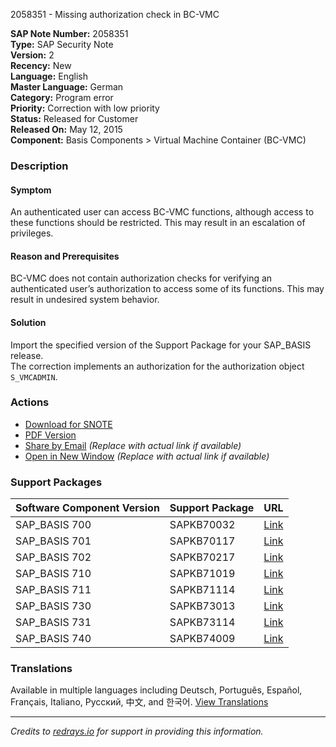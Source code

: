 2058351 - Missing authorization check in BC-VMC

**SAP Note Number:** 2058351  
**Type:** SAP Security Note  
**Version:** 2  
**Recency:** New  
**Language:** English  
**Master Language:** German  
**Category:** Program error  
**Priority:** Correction with low priority  
**Status:** Released for Customer  
**Released On:** May 12, 2015  
**Component:** Basis Components > Virtual Machine Container (BC-VMC)  

### Description

#### Symptom
An authenticated user can access BC-VMC functions, although access to these functions should be restricted. This may result in an escalation of privileges.

#### Reason and Prerequisites
BC-VMC does not contain authorization checks for verifying an authenticated user’s authorization to access some of its functions. This may result in undesired system behavior.

#### Solution
Import the specified version of the Support Package for your SAP_BASIS release.  
The correction implements an authorization for the authorization object `S_VMCADMIN`.

### Actions

- [Download for SNOTE](https://notesdownloads.sap.com/note/0040000012235122017)
- [PDF Version](https://userapps.support.sap.com/sap/support/sfm/notes/print/0002058351?language=en-US&token=B13F119BC02C19F3CF8C8B2561AA8E2A)
- [Share by Email](https://me.sap.com/share-email-link) *(Replace with actual link if available)*
- [Open in New Window](https://me.sap.com/open-new-window-link) *(Replace with actual link if available)*

### Support Packages

| Software Component Version | Support Package | URL |
|----------------------------|-----------------|-----|
| SAP_BASIS 700              | SAPKB70032      | [Link](https://me.sap.com/supportpackage/SAPKB70032) |
| SAP_BASIS 701              | SAPKB70117      | [Link](https://me.sap.com/supportpackage/SAPKB70117) |
| SAP_BASIS 702              | SAPKB70217      | [Link](https://me.sap.com/supportpackage/SAPKB70217) |
| SAP_BASIS 710              | SAPKB71019      | [Link](https://me.sap.com/supportpackage/SAPKB71019) |
| SAP_BASIS 711              | SAPKB71114      | [Link](https://me.sap.com/supportpackage/SAPKB71114) |
| SAP_BASIS 730              | SAPKB73013      | [Link](https://me.sap.com/supportpackage/SAPKB73013) |
| SAP_BASIS 731              | SAPKB73114      | [Link](https://me.sap.com/supportpackage/SAPKB73114) |
| SAP_BASIS 740              | SAPKB74009      | [Link](https://me.sap.com/supportpackage/SAPKB74009) |

### Translations
Available in multiple languages including Deutsch, Português, Español, Français, Italiano, Русский, 中文, and 한국어. [View Translations](https://me.sap.com/notes/0002058351)

---

*Credits to [redrays.io](https://redrays.io) for support in providing this information.*